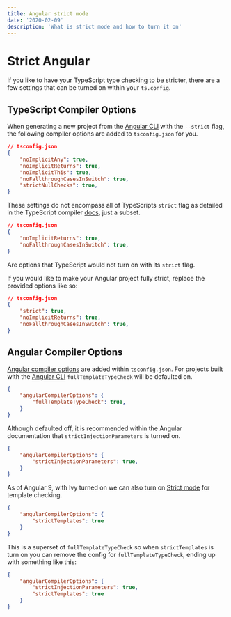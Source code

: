 ```yaml
---
title: Angular strict mode
date: '2020-02-09'
description: 'What is strict mode and how to turn it on'
---
```


# Strict Angular

If you like to have your TypeScript type checking to be stricter, there are a
few settings that can be turned on within your `ts.config`.

## TypeScript Compiler Options

When generating a new project from the [Angular CLI](https://cli.angular.io/)
with the `--strict` flag, the following compiler options are added to
`tsconfig.json` for you.

```JSON
// tsconfig.json
{
    "noImplicitAny": true,
    "noImplicitReturns": true,
    "noImplicitThis": true,
    "noFallthroughCasesInSwitch": true,
    "strictNullChecks": true,
}
```

These settings do not encompass all of TypeScripts `strict` flag as detailed in
the TypeScript compiler
[docs](https://www.typescriptlang.org/docs/handbook/compiler-options.html),
just a subset.

```JSON
// tsconfig.json
{
    "noImplicitReturns": true,
    "noFallthroughCasesInSwitch": true,
}
```

Are options that TypeScript would not turn on with its `strict` flag.

If you would like to make your Angular project fully strict, replace the
provided options like so:

```JSON
// tsconfig.json
{
    "strict": true,
    "noImplicitReturns": true,
    "noFallthroughCasesInSwitch": true,
}
```

## Angular Compiler Options

[Angular compiler options](https://angular.io/guide/angular-compiler-options)
are added within `tsconfig.json`. For projects built with the
[Angular CLI](https://cli.angular.io/) `fullTemplateTypeCheck` will be defaulted
on.

```JSON
{
    "angularCompilerOptions": {
        "fullTemplateTypeCheck": true,
    }
}
```

Although defaulted off, it is recommended within the Angular documentation that
`strictInjectionParameters` is turned on.

```JSON
{
    "angularCompilerOptions": {
        "strictInjectionParameters": true,
    }
}
```

As of Angular 9, with Ivy turned on we can also turn on
[Strict mode](https://angular.io/guide/template-typecheck#strict-mode) for
template checking.

```JSON
{
    "angularCompilerOptions": {
        "strictTemplates": true
    }
}
```

This is a superset of `fullTemplateTypeCheck` so when `strictTemplates` is turn
on you can remove the config for `fullTemplateTypeCheck`, ending up with
something like this:

```JSON
{
    "angularCompilerOptions": {
        "strictInjectionParameters": true,
        "strictTemplates": true
    }
}
```
